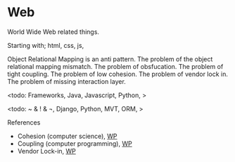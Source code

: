 # Web

World Wide Web related things.

Starting with; html, css, js,

Object Relational Mapping is an anti pattern. The problem of the object relational mapping mismatch. The problem of obsfucation.  The problem of tight coupling. The problem of low cohesion. The problem of vendor lock in. The problem of missing interaction layer. 

<todo: Frameworks, Java, Javascript, Python, >

<todo: ~ & ! & ¬, Django, Python, MVT, ORM, >

References
* Cohesion (computer science), [WP](https://en.wikipedia.org/wiki/Cohesion_(computer_science))
* Coupling (computer programming), [WP](https://en.wikipedia.org/wiki/Coupling_(computer_programming))
* Vendor Lock-in, [WP](https://en.wikipedia.org/wiki/Vendor_lock-in)
